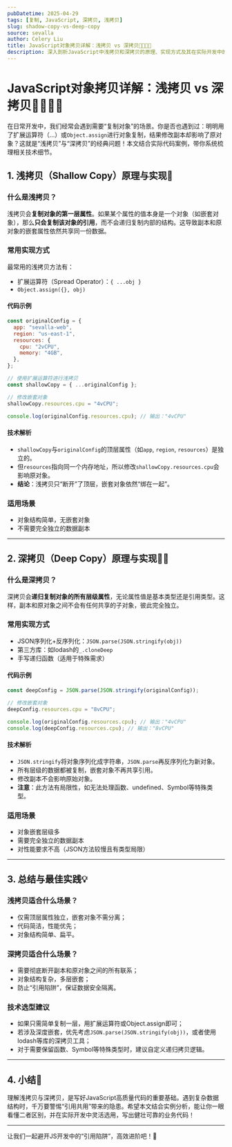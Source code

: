 ```yaml
---
pubDatetime: 2025-04-29
tags: [复制, JavaScript, 深拷贝, 浅拷贝]
slug: shadow-copy-vs-deep-copy
source: sevalla
author: Celery Liu
title: JavaScript对象拷贝详解：浅拷贝 vs 深拷贝🌊🆚🌊🌊
description: 深入剖析JavaScript中浅拷贝和深拷贝的原理、实现方式及其在实际开发中的注意事项，助你避开常见“引用陷阱”！
---
```


# JavaScript对象拷贝详解：浅拷贝 vs 深拷贝🌊🆚🌊🌊

在日常开发中，我们经常会遇到需要“复制对象”的场景。你是否也遇到过：明明用了扩展运算符（...）或`Object.assign`进行对象复制，结果修改副本却影响了原对象？这就是“浅拷贝”与“深拷贝”的经典问题！本文结合实际代码案例，带你系统梳理相关技术细节。

## 1. 浅拷贝（Shallow Copy）原理与实现🌊

### 什么是浅拷贝？

浅拷贝会**复制对象的第一层属性**。如果某个属性的值本身是一个对象（如嵌套对象），那么**只会复制该对象的引用**，而不会递归复制内部的结构。这导致副本和原对象的嵌套属性依然共享同一份数据。

### 常用实现方式

最常用的浅拷贝方法有：

- 扩展运算符（Spread Operator）：`{ ...obj }`
- `Object.assign({}, obj)`

#### 代码示例

```js
const originalConfig = {
  app: "sevalla-web",
  region: "us-east-1",
  resources: {
    cpu: "2vCPU",
    memory: "4GB",
  },
};

// 使用扩展运算符进行浅拷贝
const shallowCopy = { ...originalConfig };

// 修改嵌套对象
shallowCopy.resources.cpu = "4vCPU";

console.log(originalConfig.resources.cpu); // 输出："4vCPU"
```

#### 技术解析

- `shallowCopy`与`originalConfig`的顶层属性（如`app`, `region`, `resources`）是独立的。
- 但`resources`指向同一个内存地址，所以修改`shallowCopy.resources.cpu`会影响原对象。
- **结论**：浅拷贝只“断开”了顶层，嵌套对象依然“绑在一起”。

### 适用场景

- 对象结构简单，无嵌套对象
- 不需要完全独立的数据副本

---

## 2. 深拷贝（Deep Copy）原理与实现🌊🌊

### 什么是深拷贝？

深拷贝会**递归复制对象的所有层级属性**，无论属性值是基本类型还是引用类型。这样，副本和原对象之间不会有任何共享的子对象，彼此完全独立。

### 常用实现方式

- JSON序列化+反序列化：`JSON.parse(JSON.stringify(obj))`
- 第三方库：如lodash的`_.cloneDeep`
- 手写递归函数（适用于特殊需求）

#### 代码示例

```js
const deepConfig = JSON.parse(JSON.stringify(originalConfig));

// 修改嵌套对象
deepConfig.resources.cpu = "8vCPU";

console.log(originalConfig.resources.cpu); // 输出："4vCPU"
console.log(deepConfig.resources.cpu); // 输出："8vCPU"
```

#### 技术解析

- `JSON.stringify`将对象序列化成字符串，`JSON.parse`再反序列化为新对象。
- 所有层级的数据都被复制，嵌套对象不再共享引用。
- 修改副本不会影响原始对象。
- **注意**：此方法有局限性，如无法处理函数、undefined、Symbol等特殊类型。

### 适用场景

- 对象嵌套层级多
- 需要完全独立的数据副本
- 对性能要求不高（JSON方法较慢且有类型局限）

---

## 3. 总结与最佳实践💡

### 浅拷贝适合什么场景？

- 仅需顶层属性独立，嵌套对象不需分离；
- 代码简洁，性能优先；
- 对象结构简单、扁平。

### 深拷贝适合什么场景？

- 需要彻底断开副本和原对象之间的所有联系；
- 对象结构复杂，多层嵌套；
- 防止“引用陷阱”，保证数据安全隔离。

### 技术选型建议

- 如果只需简单复制一层，用扩展运算符或Object.assign即可；
- 若涉及深度嵌套，优先考虑`JSON.parse(JSON.stringify(obj))`，或者使用lodash等库的深拷贝工具；
- 对于需要保留函数、Symbol等特殊类型时，建议自定义递归拷贝逻辑。

---

## 4. 小结🔖

理解浅拷贝与深拷贝，是写好JavaScript高质量代码的重要基础。遇到复杂数据结构时，千万要警惕“引用共用”带来的隐患。希望本文结合实例分析，能让你一眼看懂二者区别，并在实际开发中灵活选用，写出健壮可靠的业务代码！

---

让我们一起避开JS开发中的“引用陷阱”，高效进阶吧！🚀

